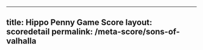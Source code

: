 ---
        
title: Hippo Penny Game Score
layout: scoredetail
permalink: /meta-score/sons-of-valhalla
---